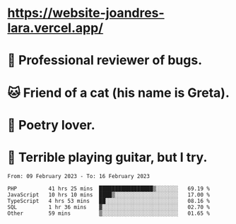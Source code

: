 # https://website-joandres-lara.vercel.app/
# 🐛 Professional reviewer of bugs.
# 🐱 Friend of a cat (his name is Greta).
# 📜 Poetry lover.
# 🎸 Terrible playing guitar, but I try.

<!--START_SECTION:waka-->

```text
From: 09 February 2023 - To: 16 February 2023

PHP          41 hrs 25 mins  █████████████████▒░░░░░░░   69.19 %
JavaScript   10 hrs 10 mins  ████▒░░░░░░░░░░░░░░░░░░░░   17.00 %
TypeScript   4 hrs 53 mins   ██░░░░░░░░░░░░░░░░░░░░░░░   08.16 %
SQL          1 hr 36 mins    ▓░░░░░░░░░░░░░░░░░░░░░░░░   02.70 %
Other        59 mins         ▒░░░░░░░░░░░░░░░░░░░░░░░░   01.65 %
```

<!--END_SECTION:waka-->
